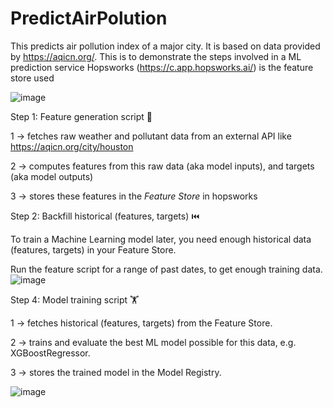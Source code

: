 # PredictAirPolution
This predicts air pollution index of a major city. It is based on data provided by https://aqicn.org/. This is to demonstrate the steps involved in a ML prediction service
Hopsworks (https://c.app.hopsworks.ai/) is the feature store used

![image](https://github.com/jamello/PredictAirPolution/assets/3978328/c4e09374-7494-4ef5-801a-271ad06cb172)

Step 1: Feature generation script 🐍

1 → fetches raw weather and pollutant data from an external API like https://aqicn.org/city/houston

2 → computes features from this raw data (aka model inputs), and targets (aka model outputs)

3 → stores these features in the *Feature Store* in hopsworks

Step 2: Backfill historical (features, targets) ⏮️

To train a Machine Learning model later, you need enough historical data (features, targets) in your Feature Store.

Run the feature script for a range of past dates, to get enough training data.
![image](https://github.com/jamello/PredictAirPolution/assets/3978328/d52b0cc1-1205-4287-ac41-13dab3155caa)

Step 4: Model training script 🏋️

1 → fetches historical (features, targets) from the Feature Store.

2 → trains and evaluate the best ML model possible for this data, e.g. XGBoostRegressor.

3 → stores the trained model in the Model Registry.


![image](https://github.com/jamello/PredictAirPolution/assets/3978328/182695c0-a673-466a-a5a5-f06cf451207d)


